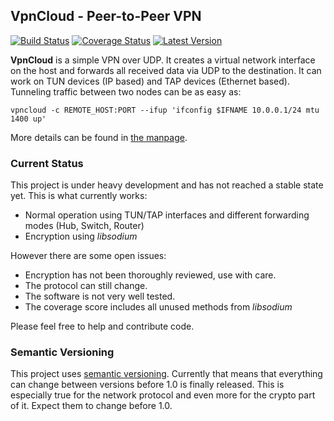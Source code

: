VpnCloud - Peer-to-Peer VPN
---------------------------

[![Build Status](https://travis-ci.org/dswd/vpncloud.rs.svg?branch=master)](https://travis-ci.org/dswd/vpncloud.rs)
[![Coverage Status](https://coveralls.io/repos/dswd/vpncloud.rs/badge.svg?branch=master&service=github)](https://coveralls.io/github/dswd/vpncloud.rs?branch=master)
[![Latest Version](https://img.shields.io/crates/v/vpncloud.svg)](https://crates.io/crates/vpncloud)

**VpnCloud** is a simple VPN over UDP. It creates a virtual network interface on
the host and forwards all received data via UDP to the destination. It can work
on TUN devices (IP based) and TAP devices (Ethernet based). Tunneling traffic
between two nodes can be as easy as:

```
vpncloud -c REMOTE_HOST:PORT --ifup 'ifconfig $IFNAME 10.0.0.1/24 mtu 1400 up'
```

More details can be found in [the manpage](vpncloud.md).


### Current Status

This project is under heavy development and has not reached a stable state yet.
This is what currently works:

* Normal operation using TUN/TAP interfaces and different forwarding modes (Hub, Switch, Router)
* Encryption using *libsodium*

However there are some open issues:

* Encryption has not been thoroughly reviewed, use with care.
* The protocol can still change.
* The software is not very well tested.
* The coverage score includes all unused methods from *libsodium*

Please feel free to help and contribute code.


### Semantic Versioning

This project uses [semantic versioning](http://semver.org). Currently that means that everything can change between versions before 1.0 is finally released. This is especially true for the network protocol and even more for the crypto part of it. Expect them to change before 1.0.
